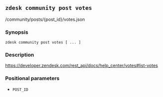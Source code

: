 ## `zdesk community post votes`

/community/posts/{post_id}/votes.json

### Synopsis

    zdesk community post votes [ ... ]

### Description

https://developer.zendesk.com/rest_api/docs/help_center/votes#list-votes

### Positional parameters

* `POST_ID`


